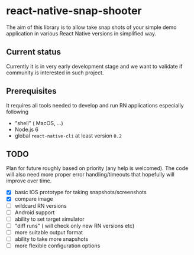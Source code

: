 # react-native-snap-shooter
The aim of this library is to allow take snap shots of your simple demo application in various React Native versions in simplified way.

## Current status
Currently it is in very early development stage and we want to validate if community is interested in such project.

## Prerequisites
It requires all tools needed to develop and run RN applications especially following
* "shell" ( MacOS, ...)
* Node.js 6
* global `react-native-cli` at least version `0.2`

## TODO
Plan for future roughly based on priority (any help is welcomed). The code will also need more proper error handling/timeouts that hopefully will improve over time.

- [x] basic IOS prototype for taking snapshots/screenshots
- [x] compare image
- [ ] wildcard RN versions
- [ ] Android support
- [ ] ability to set target simulator
- [ ] "diff runs" ( will check only new RN versions etc)
- [ ] more suitable output format
- [ ] ability to take more snapshots
- [ ] more flexible configuration options
